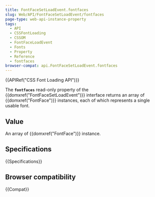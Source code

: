 ```yaml
---
title: FontFaceSetLoadEvent.fontfaces
slug: Web/API/FontFaceSetLoadEvent/fontfaces
page-type: web-api-instance-property
tags:
  - API
  - CSSFontLoading
  - CSSOM
  - FontFaceLoadEvent
  - Fonts
  - Property
  - Reference
  - fontfaces
browser-compat: api.FontFaceSetLoadEvent.fontfaces
---
```

{{APIRef("CSS Font Loading API")}}

The **`fontfaces`** read-only property of the
{{domxref("FontFaceSetLoadEvent")}} interface returns an array of
{{domxref("FontFace")}} instances, each of which represents a single usable font.

## Value

An array of {{domxref("FontFace")}} instance.

## Specifications

{{Specifications}}

## Browser compatibility

{{Compat}}
